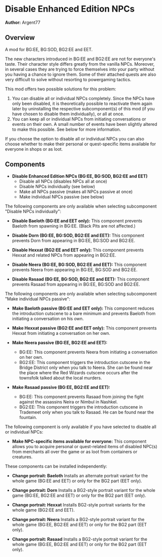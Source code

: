 # Disable Enhanced Edition NPCs

**Author:** Argent77

## Overview

A mod for BG:EE, BG:SOD, BG2:EE and EET.

The new characters introduced in BG:EE and BG2:EE are not for everyone's taste. Their character style differs greatly from the vanilla NPCs. Moreover, in several cases they are trying to force themselves into your party without you having a chance to ignore them. Some of their attached quests are also very difficult to solve without resorting to powergaming tactics.

This mod offers two possible solutions for this problem:

1. You can disable all or individual NPCs completely. Since the NPCs have only been disabled, it is theoretically possible to reactivate them again later by uninstalling the respective subcomponent(s) of this mod (if you have chosen to disable them individually), or all at once.
2. You can keep all or individual NPCs from initiating conversations or events on their own. A small number of events have been slightly altered to make this possible. See below for more information.

If you choose the option to disable all or individual NPCs you can also choose whether to make their personal or quest-specific items available for everyone in shops or as loot.

## Components

- **Disable Enhanced Edition NPCs (BG:EE, BG:SOD, BG2:EE and EET)**
  - Disable all NPCs (disables NPCs all at once)
  - Disable NPCs individually  (see below)
  - Make all NPCs passive  (makes all NPCs passive at once)
  - Make individual NPCs passive (see below)

The following components are only available when selecting subcomponent "Disable NPCs individually":

- **Disable Baeloth (BG:EE and EET only):** This component prevents Baeloth from spawning in BG:EE. (Black Pits are not affected.)

- **Disable Dorn (BG:EE, BG:SOD, BG2:EE and EET):** This component prevents Dorn from appearing in BG:EE, BG:SOD and BG2:EE.

- **Disable Hexxat (BG2:EE and EET only):** This component prevents Hexxat and related NPCs from appearing in BG2:EE.

- **Disable Neera (BG:EE, BG:SOD, BG2:EE and EET):** This component prevents Neera from appearing in BG:EE, BG:SOD and BG2:EE.

- **Disable Rasaad (BG:EE, BG:SOD, BG2:EE and EET):** This component prevents Rasaad from appearing in BG:EE, BG:SOD and BG2:EE.

The following components are only available when selecting subcomponent "Make individual NPCs passive":

- **Make Baeloth passive (BG:EE and EET only):** This component reduces the introduction cutscene to a bare minimum and prevents Baeloth from initiating a conversation on his own.

- **Make Hexxat passive (BG2:EE and EET only):** This component prevents Hexxat from initiating a conversation on her own.

- **Make Neera passive (BG:EE, BG2:EE and EET):**
  - BG:EE:  This component prevents Neera from initiating a conversation on her own.
  - BG2:EE: This component triggers the introduction cutscene in the Bridge District only when you talk to Neera. She can be found near the place where the Red Wizards cutscene occurs after the townsfolk talked about the local murders.

- **Make Rasaad passive (BG:EE, BG2:EE and EET):**
  - BG:EE:  This component prevents Rasaad from joining the fight against the assassins Neira or Nimbul in Nashkel.
  - BG2:EE: This component triggers the introduction cutscene in Trademeet only when you talk to Rasaad. He can be found near the fountain.

The following component is only available if you have selected to disable all or individual NPCs:

- **Make NPC-specific items available for everyone:** This component allows you to acquire personal or quest-related items of disabled NPC(s) from merchants all over the game or as loot from containers or creatures.

These components can be installed independently:

- **Change portrait: Baeloth** Installs an alternate portrait variant for the whole game (BG:EE and EET) or only for the BG2 part (EET only).

- **Change portrait: Dorn** Installs a BG2-style portrait variant for the whole game (BG:EE, BG2:EE and EET) or only for the BG2 part (EET only).

- **Change portrait: Hexxat** Installs BG2-style portrait variants for the whole game (BG2:EE and EET).

- **Change portrait: Neera** Installs a BG2-style portrait variant for the whole game (BG:EE, BG2:EE and EET) or only for the BG2 part (EET only).

- **Change portrait: Rasaad** Installs a BG2-style portrait variant for the whole game (BG:EE, BG2:EE and EET) or only for the BG2 part (EET only).
